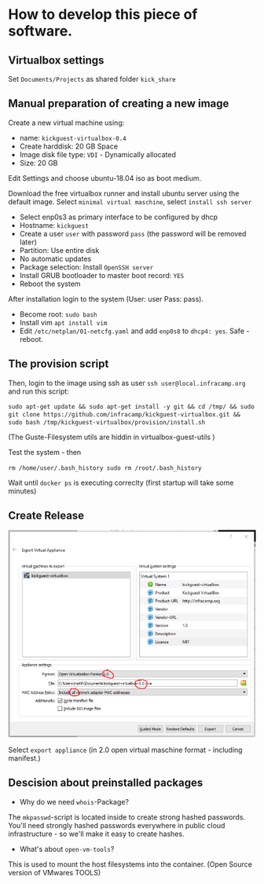 # How to develop this piece of software.

## Virtualbox settings

Set `Documents/Projects` as shared folder `kick_share`


## Manual preparation of creating a new image

Create a new virtual machine using:

- name: `kickguest-virtualbox-0.4`
- Create harddisk: 20 GB Space
- Image disk file type: `VDI` - Dynamically allocated
- Size: 20 GB

Edit Settings and choose ubuntu-18.04 iso as boot medium.

Download the free virtualbox runner and install
ubuntu server using the default image. Select `minimal virtual maschine`,
select `install ssh server`

- Select enp0s3 as primary interface to be configured by dhcp
- Hostname: `kickguest`
- Create a user `user` with password `pass` (the password will be removed later)
- Partition: Use entire disk
- No automatic updates
- Package selection: Install `OpenSSH server`
- Install GRUB bootloader to master boot record: `YES`
- Reboot the system

After installation login to the system (User: user Pass: pass).

- Become root: `sudo bash`
- Install vim `apt install vim`
- Edit `/etc/netplan/01-netcfg.yaml` and add `enp0s8` to `dhcp4: yes`. Safe - reboot.


## The provision script

Then, login to the image using ssh as user `ssh user@local.infracamp.org` and  run this script:



````
sudo apt-get update && sudo apt-get install -y git && cd /tmp/ && sudo git clone https://github.com/infracamp/kickguest-virtualbox.git && sudo bash /tmp/kickguest-virtualbox/provision/install.sh
````

(The Guste-Filesystem utils are hiddin in virtualbox-guest-utils )

Test the system - then

``
rm /home/user/.bash_history
sudo rm /root/.bash_history
``

Wait until `docker ps` is executing correclty (first startup will take some minutes)

## Create Release

![development](doc/development1.png)

Select ``export appliance`` (in 2.0 open virtual maschine format - including manifest.)

## Descision about preinstalled packages

- Why do we need `whois`-Package?

The `mkpasswd`-script is located inside to create strong hashed
passwords. You'll need strongly hashed passwords everywhere in public
cloud infrastructure - so we'll make it easy to create hashes.

- What's about `open-vm-tools`?

This is used to mount the host filesystems into the container.
(Open Source version of VMwares TOOLS)